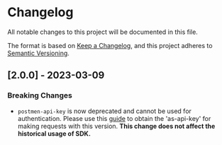 # Changelog
All notable changes to this project will be documented in this file.

The format is based on [Keep a Changelog](https://keepachangelog.com/en/1.0.0/),
and this project adheres to [Semantic Versioning](https://semver.org/spec/v2.0.0.html).
 
## [2.0.0] - 2023-03-09
### Breaking Changes
- `postmen-api-key` is now deprecated and cannot be used for authentication. Please use this [guide](https://www.aftership.com/docs/shipping/quickstart/api-quick-start#2-get-the-api-key) to obtain the 'as-api-key' for making requests with this version. **This change does not affect the historical usage of SDK.**
